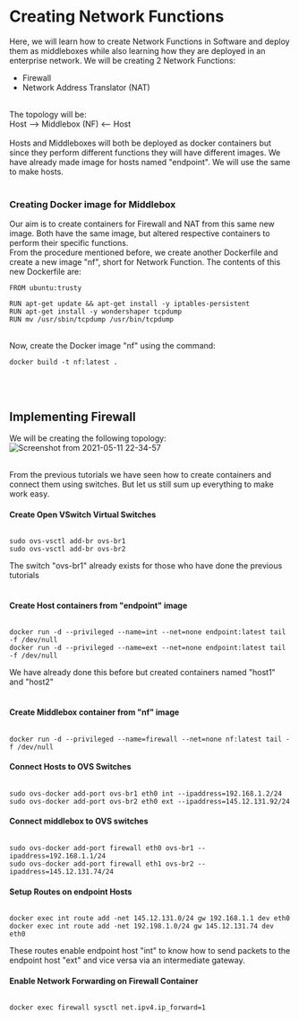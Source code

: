 # Creating Network Functions
Here, we will learn how to create Network Functions in Software and deploy them as middleboxes while also learning how they are deployed in an enterprise network.
We will be creating 2 Network Functions:
- Firewall
- Network Address Translator (NAT)
<br>
The topology will be: <br>
Host --> Middlebox (NF) <-- Host
<br><br>
Hosts and Middleboxes will both be deployed as docker containers but since they perform different functions they will have different images.
We have already made image for hosts named "endpoint". We will use the same to make hosts.<br><br>

### Creating Docker image for Middlebox
Our aim is to create containers for Firewall and NAT from this same new image. Both have the same image, but altered respective containers to perform their specific functions.
<br>
From the procedure mentioned before, we create another Dockerfile and create a new image "nf", short for Network Function. The contents of this new Dockerfile are:
<pre><code>FROM ubuntu:trusty

RUN apt-get update && apt-get install -y iptables-persistent
RUN apt-get install -y wondershaper tcpdump
RUN mv /usr/sbin/tcpdump /usr/bin/tcpdump</code></pre>

<br>
Now, create the Docker image "nf" using the command:
<pre><code>docker build -t nf:latest .</code></pre>

<br><br>
## Implementing Firewall
We will be creating the following topology:<br>
![Screenshot from 2021-05-11 22-34-57](https://user-images.githubusercontent.com/72344834/117856486-48786900-b2a9-11eb-8a0d-274e266b87ba.png)

<br>
From the previous tutorials we have seen how to create containers and connect them using switches. But let us still sum up everything to make work easy. <br>

#### Create Open VSwitch Virtual Switches
<pre><code>
sudo ovs-vsctl add-br ovs-br1
sudo ovs-vsctl add-br ovs-br2
</code></pre>
The switch "ovs-br1" already exists for those who have done the previous tutorials
<br><br>

#### Create Host containers from "endpoint" image
<pre><code>
docker run -d --privileged --name=int --net=none endpoint:latest tail -f /dev/null
docker run -d --privileged --name=ext --net=none endpoint:latest tail -f /dev/null
</code></pre>
We have already done this before but created containers named "host1" and "host2"
<br><br>

#### Create Middlebox container from "nf" image
<pre><code>
docker run -d --privileged --name=firewall --net=none nf:latest tail -f /dev/null
</code></pre>

#### Connect Hosts to OVS Switches
<pre><code>
sudo ovs-docker add-port ovs-br1 eth0 int --ipaddress=192.168.1.2/24
sudo ovs-docker add-port ovs-br2 eth0 ext --ipaddress=145.12.131.92/24
</code></pre>

#### Connect middlebox to OVS switches
<pre><code>
sudo ovs-docker add-port firewall eth0 ovs-br1 --ipaddress=192.168.1.1/24
sudo ovs-docker add-port firewall eth1 ovs-br2 --ipaddress=145.12.131.74/24
</code></pre>

#### Setup Routes on endpoint Hosts
<pre><code>
docker exec int route add -net 145.12.131.0/24 gw 192.168.1.1 dev eth0
docker exec int route add -net 192.198.1.0/24 gw 145.12.131.74 dev eth0
</code></pre>
These routes enable endpoint host "int" to know how to send packets to the endpoint host "ext" and vice versa via an intermediate gateway.

#### Enable Network Forwarding on Firewall Container
<pre><code>
docker exec firewall sysctl net.ipv4.ip_forward=1
</code></pre>
